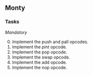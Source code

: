 ## Monty
### Tasks
*Mandatory*

0. Implement the push and pall opcodes.
1. Implement the pint opcode.
2. Implement the pop opcode.
3. Implement the swap opcode.
4. Implement the add opcode.
5. Implement the nop opcode.